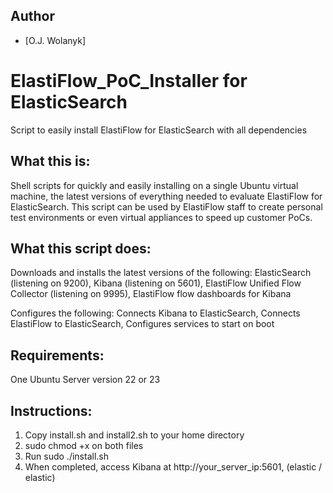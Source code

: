 ## Author
- [O.J. Wolanyk]

# ElastiFlow_PoC_Installer for ElasticSearch
Script to easily install ElastiFlow for ElasticSearch with all dependencies

What this is:
----------------
Shell scripts for quickly and easily installing on a single Ubuntu virtual machine, the latest versions of everything needed to evaluate ElastiFlow for ElasticSearch. This script can be used by ElastiFlow staff to create personal test environments or even virtual appliances to speed up customer PoCs.

What this script does:
----------------
  Downloads and installs the latest versions of the following:
    ElasticSearch (listening on 9200),
    Kibana (listening on 5601),
    ElastiFlow Unified Flow Collector (listening on 9995),
    ElastiFlow flow dashboards for Kibana
  
  Configures the following:
    Connects Kibana to ElasticSearch,
    Connects ElastiFlow to ElasticSearch,
    Configures services to start on boot

Requirements:
----------------
One Ubuntu Server version 22 or 23

Instructions:
----------------
1) Copy install.sh and install2.sh to your home directory
2) sudo chmod +x on both files
3) Run sudo ./install.sh
4) When completed, access Kibana at http://your_server_ip:5601, (elastic / elastic)
